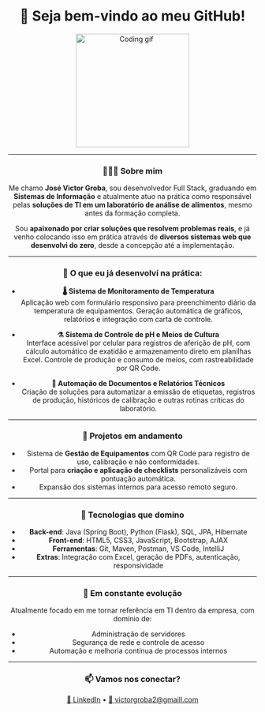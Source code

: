 <div align="center">

<h1>🚀 Seja bem-vindo ao meu GitHub!</h1>

<img src="https://media4.giphy.com/media/v1.Y2lkPTc5MGI3NjExbGZmbGdvM2t5cW9jbjNsaTFsMG05NnNmaXR3ZTQxODZzZ3N5dWhkMSZlcD12MV9pbnRlcm5hbF9naWZfYnlfaWQmY3Q9Zw/SWoSkN6DxTszqIKEqv/giphy.gif" height="230" alt="Coding gif" />

---

### 👨🏽‍💻 Sobre mim

Me chamo **José Victor Groba**, sou desenvolvedor Full Stack, graduando em **Sistemas de Informação** e atualmente atuo na prática como responsável pelas **soluções de TI em um laboratório de análise de alimentos**, mesmo antes da formação completa.  

Sou **apaixonado por criar soluções que resolvem problemas reais**, e já venho colocando isso em prática através de **diversos sistemas web que desenvolvi do zero**, desde a concepção até a implementação.

---

### 🔧 O que eu já desenvolvi na prática:

- **🌡️ Sistema de Monitoramento de Temperatura**  
  Aplicação web com formulário responsivo para preenchimento diário da temperatura de equipamentos. Geração automática de gráficos, relatórios e integração com carta de controle.

- **⚗️ Sistema de Controle de pH e Meios de Cultura**  
  Interface acessível por celular para registros de aferição de pH, com cálculo automático de exatidão e armazenamento direto em planilhas Excel. Controle de produção e consumo de meios, com rastreabilidade por QR Code.

- **🧾 Automação de Documentos e Relatórios Técnicos**  
  Criação de soluções para automatizar a emissão de etiquetas, registros de produção, históricos de calibração e outras rotinas críticas do laboratório.

---

### 🚧 Projetos em andamento

- Sistema de **Gestão de Equipamentos** com QR Code para registro de uso, calibração e não conformidades.  
- Portal para **criação e aplicação de checklists** personalizáveis com pontuação automática.  
- Expansão dos sistemas internos para acesso remoto seguro.

---

### 🧠 Tecnologias que domino

- **Back-end**: Java (Spring Boot), Python (Flask), SQL, JPA, Hibernate  
- **Front-end**: HTML5, CSS3, JavaScript, Bootstrap, AJAX  
- **Ferramentas**: Git, Maven, Postman, VS Code, IntelliJ  
- **Extras**: Integração com Excel, geração de PDFs, autenticação, responsividade

---

### 🌱 Em constante evolução

Atualmente focado em me tornar referência em TI dentro da empresa, com domínio de:

- Administração de servidores
- Segurança de rede e controle de acesso
- Automação e melhoria contínua de processos internos

---

### 📫 Vamos nos conectar?

<a href="https://www.linkedin.com/in/jos%C3%A9victorgroba/?originalSubdomain=br" target="_blank">🔗 LinkedIn</a> • <a href="mailto:victorgroba2@gmail.com">📧 victorgroba2@gmaill.com</a>

</div>

